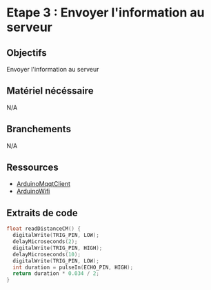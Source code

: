 # Etape 3 : Envoyer l'information au serveur

## Objectifs
Envoyer l'information au serveur

## Matériel nécéssaire 
N/A

## Branchements
N/A

## Ressources 
- [ArduinoMqqtClient](https://github.com/arduino-libraries/ArduinoMqttClient)
- [ArduinoWifi]()
## Extraits de code 

```c
float readDistanceCM() {
  digitalWrite(TRIG_PIN, LOW);
  delayMicroseconds(2);
  digitalWrite(TRIG_PIN, HIGH);
  delayMicroseconds(10);
  digitalWrite(TRIG_PIN, LOW);
  int duration = pulseIn(ECHO_PIN, HIGH);
  return duration * 0.034 / 2;
}
```